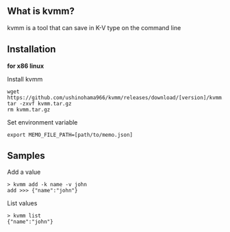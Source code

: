 ## What is kvmm?

kvmm is a tool that can save in K-V type on the command line

## Installation

**for x86 linux**

Install kvmm

```
wget https://github.com/ushinohama966/kvmm/releases/download/[version]/kvmm.tar.gz
tar -zxvf kvmm.tar.gz
rm kvmm.tar.gz
```

Set environment variable

```
export MEMO_FILE_PATH=[path/to/memo.json]
```

## Samples

Add a value

```
> kvmm add -k name -v john
add >>> {"name":"john"}
```

List values

```
> kvmm list
{"name":"john"}
```
